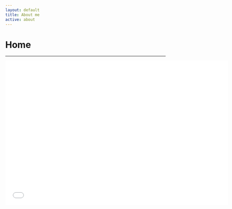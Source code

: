 ```yaml
---
layout: default
title: About me
active: about
---
```


<p><h1>Home</h1></p>

___

<iframe src="//weheartit.com/widget/entry/304059512/" style="width:700px;height:453px" frameborder="0"></iframe>





 





